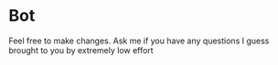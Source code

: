 # Bot 


Feel free to make changes. 
Ask me if you have any questions I guess  
brought to you by extremely low effort 
